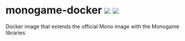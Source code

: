 monogame-docker
[![](https://img.shields.io/docker/pulls/gmantaos/monogame.svg)](https://hub.docker.com/r/gmantaos/monogame)
[![](https://images.microbadger.com/badges/image/gmantaos/monogame.svg)](https://hub.docker.com/r/gmantaos/monogame)
==========

Docker image that extends the official Mono image with the Monogame libraries.
